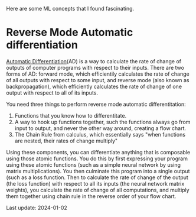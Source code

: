 Here are some ML concepts that I found fascinating.

# Reverse Mode Automatic differentiation #

[Automatic Differentiation](https://en.wikipedia.org/wiki/Automatic_differentiation)(AD) is a way to calculate the rate of change of outputs of computer programs with respect to their inputs. There are two forms of AD: forward mode, which efficientily calculates the rate of change of all outputs with respect to some input, and reverse mode (also known as backpropagation), which efficiently calculates the rate of change of one output with respect to all of its inputs.

You need three things to perform reverse mode automatic differentitation:
1. Functions that you know how to differentitate.
2. A way to hook up functions together, such the functions always go from input to output, and never the other way around, creating a flow chart.
3. The Chain Rule from calculus, which essentially says "when functions are nested, their rates of change multiply"

Using these components, you can differentiate anything that is composable using those atomic functions. You do this by first expressing your program using these atomic functions (such as a simple neural network by using matrix multiplications). You then culminate this program into a single output (such as a loss function. Then to calculate the rate of change of the output (the loss function) with respect to all its inputs (the neural network matrix weights), you calculate the rate of change of all computations, and multiply them together using chain rule in the reverse order of your flow chart.


Last update: 2024-01-02